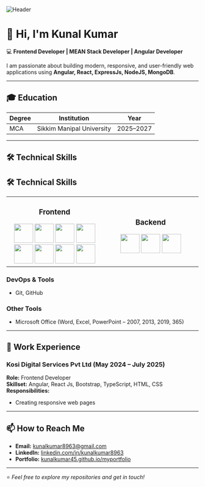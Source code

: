 ![Header](https://raw.githubusercontent.com/kunalkumar45/kunalkumar45/main/banner.png)

# 👋 Hi, I'm Kunal Kumar  

💻 **Frontend Developer | MEAN Stack Developer | Angular Developer**  

I am passionate about building modern, responsive, and user-friendly web applications using **Angular, React, ExpressJs, NodeJS, MongoDB**.  

---

## 🎓 Education  

| Degree | Institution | Year |
|--------|-------------|------|
| MCA    | Sikkim Manipal University | 2025–2027 |  

---

## 🛠️ Technical Skills  

## 🛠️ Technical Skills  

<table>
  <tr>
    <td align="center" width="300">
      <h3>Frontend</h3>
      <img src="https://cdn.jsdelivr.net/gh/devicons/devicon/icons/html5/html5-original.svg" width="50"/>
      <img src="https://cdn.jsdelivr.net/gh/devicons/devicon/icons/css3/css3-original.svg" width="50"/>
      <img src="https://cdn.jsdelivr.net/gh/devicons/devicon/icons/javascript/javascript-original.svg" width="50"/>
      <img src="https://cdn.jsdelivr.net/gh/devicons/devicon/icons/typescript/typescript-original.svg" width="50"/>
      <img src="https://cdn.jsdelivr.net/gh/devicons/devicon/icons/angularjs/angularjs-original.svg" width="50"/>
      <img src="https://cdn.jsdelivr.net/gh/devicons/devicon/icons/react/react-original.svg" width="50"/>
      <img src="https://cdn.jsdelivr.net/gh/devicons/devicon/icons/bootstrap/bootstrap-original.svg" width="50"/>
      <img src="https://cdn.jsdelivr.net/gh/devicons/devicon/icons/tailwindcss/tailwindcss-plain.svg" width="50"/>
    </td>
    <td align="center" width="300">
      <h3>Backend</h3>
      <img src="https://cdn.jsdelivr.net/gh/devicons/devicon/icons/nodejs/nodejs-original.svg" width="50"/>
      <img src="https://cdn.jsdelivr.net/gh/devicons/devicon/icons/express/express-original.svg" width="50"/>
      <img src="https://cdn.jsdelivr.net/gh/devicons/devicon/icons/mongodb/mongodb-original.svg" width="50"
    </td>
  </tr>
</table>


### **DevOps & Tools**  
- Git, GitHub  

### **Other Tools**  
- Microsoft Office (Word, Excel, PowerPoint – 2007, 2013, 2019, 365)  

---

## 💼 Work Experience  

### **Kosi Digital Services Pvt Ltd (May 2024 – July 2025)**  
**Role:** Frontend Developer  
**Skillset:** Angular, React Js, Bootstrap, TypeScript, HTML, CSS  
**Responsibilities:**  
- Creating responsive web pages  

---


## 📫 How to Reach Me  

- **Email:** [kunalkumar8963@gmail.com](mailto:kunalkumar8963@gmail.com)  
- **LinkedIn:** [linkedin.com/in/kunalkumar8963](https://www.linkedin.com/in/kunalkumar8963/)  
- **Portfolio:** [kunalkumar45.github.io/myportfolio](https://kunalkumar45.github.io/myportfolio)  

---

⭐ *Feel free to explore my repositories and get in touch!*  

